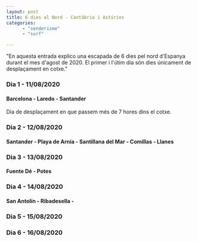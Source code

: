 ```yaml
---
layout: post
title: 6 dies al Nord - Cantàbria i Astúries
categories: 
      - "senderisme"
      - "surf"

---
```


"En aquesta entrada explico una escapada de 6 dies pel nord d'Espanya durant el mes d'agost de 2020. El primer i l'útim dia són dies únicament de desplaçament en cotxe." 
### Dia 1 - 11/08/2020
#### Barcelona - Laredo - Santander
Dia de desplaçament en que passem més de 7 hores dins el cotxe.

### Dia 2 - 12/08/2020
#### Santander - Playa de Arnía - Santillana del Mar - Comillas - Llanes


### Dia 3 - 13/08/2020
#### Fuente Dé - Potes

### Dia 4 - 14/08/2020
#### San Antolín - Ribadesella - 
### Dia 5 - 15/08/2020
### Dia 6 - 16/08/2020
